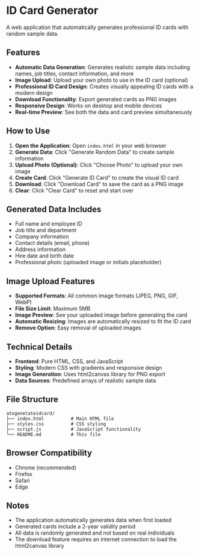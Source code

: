 # ID Card Generator

A web application that automatically generates professional ID cards with random sample data.

## Features

- **Automatic Data Generation**: Generates realistic sample data including names, job titles, contact information, and more
- **Image Upload**: Upload your own photo to use in the ID card (optional)
- **Professional ID Card Design**: Creates visually appealing ID cards with a modern design
- **Download Functionality**: Export generated cards as PNG images
- **Responsive Design**: Works on desktop and mobile devices
- **Real-time Preview**: See both the data and card preview simultaneously

## How to Use

1. **Open the Application**: Open `index.html` in your web browser
2. **Generate Data**: Click "Generate Random Data" to create sample information
3. **Upload Photo (Optional)**: Click "Choose Photo" to upload your own image
4. **Create Card**: Click "Generate ID Card" to create the visual ID card
5. **Download**: Click "Download Card" to save the card as a PNG image
6. **Clear**: Click "Clear Card" to reset and start over

## Generated Data Includes

- Full name and employee ID
- Job title and department
- Company information
- Contact details (email, phone)
- Address information
- Hire date and birth date
- Professional photo (uploaded image or initials placeholder)

## Image Upload Features

- **Supported Formats**: All common image formats (JPEG, PNG, GIF, WebP)
- **File Size Limit**: Maximum 5MB
- **Image Preview**: See your uploaded image before generating the card
- **Automatic Resizing**: Images are automatically resized to fit the ID card
- **Remove Option**: Easy removal of uploaded images

## Technical Details

- **Frontend**: Pure HTML, CSS, and JavaScript
- **Styling**: Modern CSS with gradients and responsive design
- **Image Generation**: Uses html2canvas library for PNG export
- **Data Sources**: Predefined arrays of realistic sample data

## File Structure

```
atogenetateidcard/
├── index.html          # Main HTML file
├── styles.css          # CSS styling
├── script.js           # JavaScript functionality
└── README.md           # This file
```

## Browser Compatibility

- Chrome (recommended)
- Firefox
- Safari
- Edge

## Notes

- The application automatically generates data when first loaded
- Generated cards include a 2-year validity period
- All data is randomly generated and not based on real individuals
- The download feature requires an internet connection to load the html2canvas library
